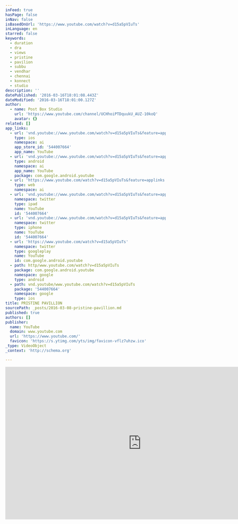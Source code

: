 ```yaml
---
inFeed: true
hasPage: false
inNav: false
isBasedOnUrl: 'https://www.youtube.com/watch?v=d15a5pVIuTs'
inLanguage: en
starred: false
keywords:
  - duration
  - dra
  - views
  - pristine
  - pavilion
  - subbu
  - vendhar
  - chennai
  - konnect
  - studio
description: ''
datePublished: '2016-03-16T18:01:08.443Z'
dateModified: '2016-03-16T18:01:00.127Z'
author:
  - name: Post Box Studio
    url: 'https://www.youtube.com/channel/UCHhoiPTDquukU_AUZ-10koQ'
    avatar: {}
related: []
app_links:
  - url: 'vnd.youtube://www.youtube.com/watch?v=d15a5pVIuTs&feature=applinks'
    type: ios
    namespace: ai
    app_store_id: '544007664'
    app_name: YouTube
  - url: 'vnd.youtube://www.youtube.com/watch?v=d15a5pVIuTs&feature=applinks'
    type: android
    namespace: ai
    app_name: YouTube
    package: com.google.android.youtube
  - url: 'https://www.youtube.com/watch?v=d15a5pVIuTs&feature=applinks'
    type: web
    namespace: ai
  - url: 'vnd.youtube://www.youtube.com/watch?v=d15a5pVIuTs&feature=applinks'
    namespace: twitter
    type: ipad
    name: YouTube
    id: '544007664'
  - url: 'vnd.youtube://www.youtube.com/watch?v=d15a5pVIuTs&feature=applinks'
    namespace: twitter
    type: iphone
    name: YouTube
    id: '544007664'
  - url: 'https://www.youtube.com/watch?v=d15a5pVIuTs'
    namespace: twitter
    type: googleplay
    name: YouTube
    id: com.google.android.youtube
  - path: http/www.youtube.com/watch?v=d15a5pVIuTs
    package: com.google.android.youtube
    namespace: google
    type: android
  - path: vnd.youtube/www.youtube.com/watch?v=d15a5pVIuTs
    package: '544007664'
    namespace: google
    type: ios
title: PRISTINE PAVILLION
sourcePath: _posts/2016-03-08-pristine-pavillion.md
published: true
authors: []
publisher:
  name: YouTube
  domain: www.youtube.com
  url: 'https://www.youtube.com/'
  favicon: 'https://s.ytimg.com/yts/img/favicon-vflz7uhzw.ico'
_type: VideoObject
_context: 'http://schema.org'

---
```

<iframe src="https://cdn.embedly.com/widgets/media.html?src=https%3A%2F%2Fwww.youtube.com%2Fembed%2Fd15a5pVIuTs%3Ffeature%3Doembed&amp;url=https%3A%2F%2Fwww.youtube.com%2Fwatch%3Fv%3Dd15a5pVIuTs&amp;image=https%3A%2F%2Fi.ytimg.com%2Fvi%2Fd15a5pVIuTs%2Fhqdefault.jpg&amp;key=b7d04c9b404c499eba89ee7072e1c4f7&amp;type=text%2Fhtml&amp;schema=youtube" width="854" height="480" scrolling="no" frameborder="0" allowfullscreen="allowfullscreen" style=""></iframe>